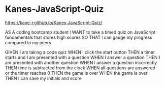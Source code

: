 # Kanes-JavaScript-Quiz

https://kane-r.github.io/Kanes-JavaScript-Quiz/

AS A coding bootcamp student I WANT to take a timed quiz on JavaScript fundamentals that stores high scores SO THAT I can gauge my progress compared to my peers.

GIVEN I am taking a code quiz
WHEN I click the start button
THEN a timer starts and I am presented with a question
WHEN I answer a question
THEN I am presented with another question
WHEN I answer a question incorrectly
THEN time is subtracted from the clock
WHEN all questions are answered or the timer reaches 0
THEN the game is over
WHEN the game is over
THEN I can save my initials and score
